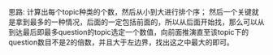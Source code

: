 思路:
计算出每个topic种类的个数，然后从小到大进行排个序；
然后一个关键就是拿到最多的一种情况，后面的一定包括前面的，所以从后面开始找，那么可以从到达最后即最多question的topic选定一个数值，向前面推演直至该topic下的question数目不是2的倍数，并且大于左边界，找出这之中最大的即可。
